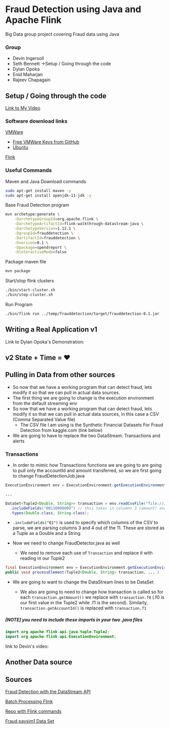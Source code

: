 # Fraud Detection using Java and Apache Flink
Big Data group project covering Fraud data using Java

### Group
- Devin Ingersoll
- Seth Bennett ->Setup / Going through the code
- Dylan Opoka
- Enid Maharjan
- Rajeev Chapagain

## Setup / Going through the code


[Link to My Video](https://youtu.be/Ar6iEwQcnvY)

### Software download links
[VMWare](https://my.vmware.com/en/web/vmware/downloads/details?downloadGroup=WKST-1610-WIN&productId=1038&rPId=55777)
 - [Free VMWare Keys from GitHub](https://gist.github.com/gopalindians/ec3f3076f185b98353f514b26ed76507)
 - [Ubuntu](https://ubuntu.com/download/desktop)

[Flink](https://flink.apache.org/downloads.html#apache-flink-1121)
### Useful Commands
Maven and Java Download commands
```Bash
sudo apt-get install maven -y
sudo apt-get install openjdk-11-jdk -y
```
Base Fraud Detection program
```Bash
mvn archetype:generate \
    -DarchetypeGroupId=org.apache.flink \
    -DarchetypeArtifactId=flink-walkthrough-datastream-java \
    -DarchetypeVersion=1.12.1 \
    -DgroupId=frauddetection \
    -DartifactId=frauddetection \
    -Dversion=0.1 \
    -Dpackage=spendreport \
    -DinteractiveMode=false
```
Package maven file
```Bash
mvn package
```
Start/stop flink clusters
```Bash
./bin/start-cluster.sh
./bin/stop-cluster.sh
```
Run Program
```Bash
./bin/flink run ../temp/frauddetection/target/frauddetection-0.1.jar
```
## Writing a Real Application v1
  Link to Dylan Opoka's Demonstration:

## v2 State + Time = ❤️

## Pulling in Data from other sources
- So now that we have a working program that can detect fraud, lets modify it so that we can pull in actual data sources.
- The first thing we are going to change is the execution environment from the default streaming env
- So now that we have a working program that can detect fraud, lets modify it so that we can pull in actual data sources, in this case a CSV (Comma Separated Value file)
  - The CSV file I am using is the Synthetic Financial Datasets For Fraud Detection from kaggle.com (link below)
- We are going to have to replace the two DataStream: Transactions and alerts

### Transactions
- In order to mimic how Transactions functions we are going to are going to pull only the accountId and amount transferred, so we are first going to change FraudDetectionJob.java
```Java
ExecutionEnvironment env = ExecutionEnvironment.getExecutionEnvironment(); // replaces stream execution environment

...

DataSet<Tuple2<Double, String>> transaction = env.readCsvFile("file:///FraudDataSet")
  .includeFields("00110000000") // this takes in columns 3 (amount) and 4 (nameOrig)
  .types(Double.class, String.class);
```
  - `.includeFields("01")` is used to specify which columns of the CSV to parse, we are parsing columns 3 and 4 out of the 11. These are stored as a Tuple as a Double and a String

- Now we need to change FraudDetector.java as well
  - We need to remove each use of `Transaction` and replace it with reading in our Tuple2
```Java
final ExecutionEnvironment env = ExecutionEnvironment.getExecutionEnvironment();
public void processElement(Tuple2<Double, String> transaction, ... )
```
- We are going to want to change the DataStream<Transaction> lines to be DataSet<String>
  - We also are going to need to change how transaction is called so for each `transaction.getAmount()` we replace with `transaction.f0` (.f0 is our first value in the Tuple2 while .f1 is the second).  Similarly, `transaction.getAccountId()` is replaced with `transaction.f1`

##### [NOTE] you need to include these imports in your two .java files
```Java
import org.apache.flink.api.java.tuple.Tuple2;
import org.apache.flink.api.ExecutionEnvironment;
```

link to Devin's video:
## Another Data source

## Sources
[Fraud Detection with the DataStream API](https://ci.apache.org/projects/flink/flink-docs-stable/try-flink/datastream_api.html)

[Batch Processing Flink](https://dev.to/mushketyk/getting-started-with-batch-processing-using-apache-flink-bnh)

[Repo with Flink commands](https://dev.to/mushketyk/getting-started-with-batch-processing-using-apache-flink-bnh)

[Fraud paysim1 Data Set](https://www.kaggle.com/ntnu-testimon/paysim1)
